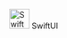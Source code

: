 <img src="https://github.com/omercankoc/documents-swift-ui/blob/main/Images/swiftui.png" alt="SwiftUI" width="36" height="36"> SwiftUI

